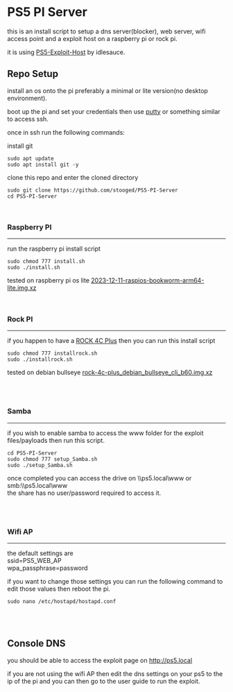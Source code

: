 # PS5 PI Server


this is an install script to setup a dns server(blocker), web server, wifi access point and a exploit host on a raspberry pi or rock pi.


it is using <a href=https://github.com/idlesauce/PS5-Exploit-Host>PS5-Exploit-Host</a> by idlesauce.


## Repo Setup

install an os onto the pi preferably a minimal or lite version(no desktop environment).

boot up the pi and set your credentials then use <a href=http://putty.org>putty</a> or something similar to access ssh.

once in ssh run the following commands:


install git

```
sudo apt update
sudo apt install git -y
```

clone this repo and enter the cloned directory

```
sudo git clone https://github.com/stooged/PS5-PI-Server
cd PS5-PI-Server
```



<br>

### Raspberry PI
<hr>

run the raspberry pi install script

```
sudo chmod 777 install.sh
sudo ./install.sh

```


tested on raspberry pi os lite
<a href=https://downloads.raspberrypi.com/raspios_lite_arm64/images/raspios_lite_arm64-2023-12-11/2023-12-11-raspios-bookworm-arm64-lite.img.xz>2023-12-11-raspios-bookworm-arm64-lite.img.xz</a>



<br>

### Rock PI
<hr>


if you happen to have a <a href=https://wiki.radxa.com/Rock4/4cplus>ROCK 4C Plus</a> then you can run this install script

```
sudo chmod 777 installrock.sh
sudo ./installrock.sh
```

tested on debian bullseye
<a href=https://github.com/radxa-build/rock-4c-plus/releases/download/b60/rock-4c-plus_debian_bullseye_cli_b60.img.xz>rock-4c-plus_debian_bullseye_cli_b60.img.xz</a>

<br><br>




### Samba
<hr>

if you wish to enable samba to access the www folder for the exploit files/payloads then run this script.


```
cd PS5-PI-Server
sudo chmod 777 setup_Samba.sh
sudo ./setup_Samba.sh
```

once completed you can access the drive on \\\ps5.local\www or smb:\\\ps5.local\www<br>
the share has no user/password required to access it.

<br><br>


### Wifi AP
<hr>


the default settings are<br>
ssid=PS5_WEB_AP<br>
wpa_passphrase=password<br>

if you want to change those settings you can run the following command to edit those values then reboot the pi.

```
sudo nano /etc/hostapd/hostapd.conf
```

<br><br>

## Console DNS

you should be able to access the exploit page on http://ps5.local

if you are not using the wifi AP then edit the dns settings on your ps5 to the ip of the pi and you can then go to the user guide to run the exploit.



